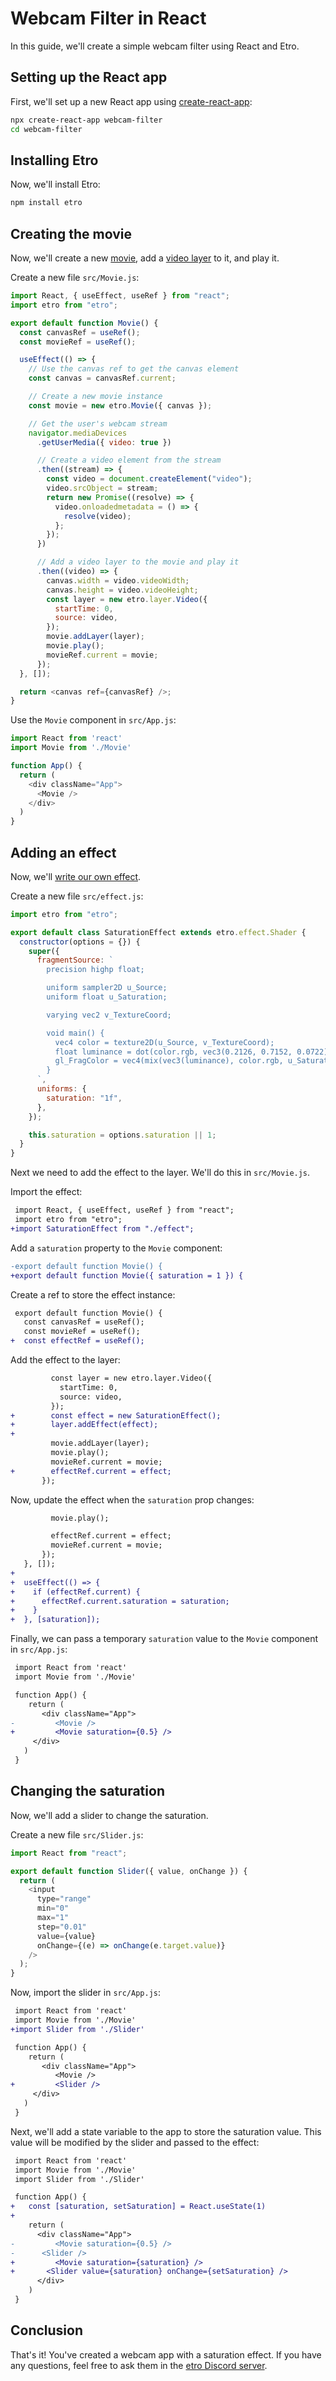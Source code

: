 # Webcam Filter in React

In this guide, we'll create a simple webcam filter using React and Etro.

## Setting up the React app

First, we'll set up a new React app using
[create-react-app](https://create-react-app.dev):

```bash
npx create-react-app webcam-filter
cd webcam-filter
```

## Installing Etro

Now, we'll install Etro:

```bash
npm install etro
```

## Creating the movie

Now, we'll create a new [movie](../reference/movie), add a [video layer](../reference/layers/video) to it, and play it.

Create a new file `src/Movie.js`:

```js
import React, { useEffect, useRef } from "react";
import etro from "etro";

export default function Movie() {
  const canvasRef = useRef();
  const movieRef = useRef();

  useEffect(() => {
    // Use the canvas ref to get the canvas element
    const canvas = canvasRef.current;

    // Create a new movie instance
    const movie = new etro.Movie({ canvas });

    // Get the user's webcam stream
    navigator.mediaDevices
      .getUserMedia({ video: true })

      // Create a video element from the stream
      .then((stream) => {
        const video = document.createElement("video");
        video.srcObject = stream;
        return new Promise((resolve) => {
          video.onloadedmetadata = () => {
            resolve(video);
          };
        });
      })

      // Add a video layer to the movie and play it
      .then((video) => {
        canvas.width = video.videoWidth;
        canvas.height = video.videoHeight;
        const layer = new etro.layer.Video({
          startTime: 0,
          source: video,
        });
        movie.addLayer(layer);
        movie.play();
        movieRef.current = movie;
      });
  }, []);

  return <canvas ref={canvasRef} />;
}
```

Use the `Movie` component in `src/App.js`:

```js
import React from 'react'
import Movie from './Movie'

function App() {
  return (
    <div className="App">
      <Movie />
    </div>
  )
}
```

## Adding an effect

Now, we'll [write our own effect](custom-glsl-effect).

Create a new file `src/effect.js`:

```js
import etro from "etro";

export default class SaturationEffect extends etro.effect.Shader {
  constructor(options = {}) {
    super({
      fragmentSource: `
        precision highp float;

        uniform sampler2D u_Source;
        uniform float u_Saturation;

        varying vec2 v_TextureCoord;

        void main() {
          vec4 color = texture2D(u_Source, v_TextureCoord);
          float luminance = dot(color.rgb, vec3(0.2126, 0.7152, 0.0722));
          gl_FragColor = vec4(mix(vec3(luminance), color.rgb, u_Saturation), color.a);
        }
      `,
      uniforms: {
        saturation: "1f",
      },
    });

    this.saturation = options.saturation || 1;
  }
}
```

Next we need to add the effect to the layer. We'll do this in `src/Movie.js`.

Import the effect:

```diff
 import React, { useEffect, useRef } from "react";
 import etro from "etro";
+import SaturationEffect from "./effect";
```

Add a `saturation` property to the `Movie` component:

```diff
-export default function Movie() {
+export default function Movie({ saturation = 1 }) {
```

Create a ref to store the effect instance:

```diff
 export default function Movie() {
   const canvasRef = useRef();
   const movieRef = useRef();
+  const effectRef = useRef();
```

Add the effect to the layer:

```diff
         const layer = new etro.layer.Video({
           startTime: 0,
           source: video,
         });
+        const effect = new SaturationEffect();
+        layer.addEffect(effect);
+
         movie.addLayer(layer);
         movie.play();
         movieRef.current = movie;
+        effectRef.current = effect;
       });
```

Now, update the effect when the `saturation` prop changes:

```diff
         movie.play();

         effectRef.current = effect;
         movieRef.current = movie;
       });
   }, []);
+
+  useEffect(() => {
+    if (effectRef.current) {
+      effectRef.current.saturation = saturation;
+    }
+  }, [saturation]);
```

Finally, we can pass a temporary `saturation` value to the `Movie` component in
`src/App.js`:

```diff
 import React from 'react'
 import Movie from './Movie'

 function App() {
    return (
       <div className="App">
-         <Movie />
+         <Movie saturation={0.5} />
     </div>
   )
 }
```

## Changing the saturation

Now, we'll add a slider to change the saturation.

Create a new file `src/Slider.js`:

```js
import React from "react";

export default function Slider({ value, onChange }) {
  return (
    <input
      type="range"
      min="0"
      max="1"
      step="0.01"
      value={value}
      onChange={(e) => onChange(e.target.value)}
    />
  );
}
```

Now, import the slider in `src/App.js`:

```diff
 import React from 'react'
 import Movie from './Movie'
+import Slider from './Slider'

 function App() {
    return (
       <div className="App">
          <Movie />
+         <Slider />
     </div>
   )
 }
```

Next, we'll add a state variable to the app to store the saturation value. This
value will be modified by the slider and passed to the effect:

```diff
 import React from 'react'
 import Movie from './Movie'
 import Slider from './Slider'

 function App() {
+   const [saturation, setSaturation] = React.useState(1)
+
    return (
      <div className="App">
-         <Movie saturation={0.5} />
-      <Slider />
+         <Movie saturation={saturation} />
+       <Slider value={saturation} onChange={setSaturation} />
      </div>
    )
 }
```

## Conclusion

That's it! You've created a webcam app with a saturation effect. If you have
any questions, feel free to ask them in the [etro Discord
server](https://discord.gg/myrBsQ8Cht).
